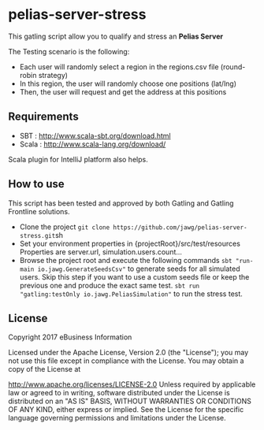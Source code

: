 # pelias-server-stress

This gatling script allow you to qualify and stress an **Pelias Server**

The Testing scenario is the following:

-   Each user will randomly select a region in the regions.csv file (round-robin strategy)
-   In this region, the user will randomly choose one positions (lat/lng)
-   Then, the user will request and get the address at this positions

## Requirements

-   SBT : <http://www.scala-sbt.org/download.html>
-   Scala : <http://www.scala-lang.org/download/>

Scala plugin for IntelliJ platform also helps.

## How to use

This script has been tested and approved by both Gatling and Gatling Frontline solutions.

-   Clone the project
    `git clone https://github.com/jawg/pelias-server-stress.git`sh
-   Set your environment properties in {projectRoot}/src/test/resources
    Properties are server.url, simulation.users.count...
-   Browse the project root and execute the following commands
    `sbt "run-main io.jawg.GenerateSeedsCsv"` to generate seeds for all simulated users. Skip this step if you want to use a custom seeds file or keep the previous one and produce the exact same test.
    `sbt run "gatling:testOnly io.jawg.PeliasSimulation"` to run the stress test.

## License

Copyright 2017 eBusiness Information

Licensed under the Apache License, Version 2.0 (the "License"); you may not use this file except in compliance with the License. You may obtain a copy of the License at

   <http://www.apache.org/licenses/LICENSE-2.0>
Unless required by applicable law or agreed to in writing, software distributed under the License is distributed on an "AS IS" BASIS, WITHOUT WARRANTIES OR CONDITIONS OF ANY KIND, either express or implied. See the License for the specific language governing permissions and limitations under the License.
